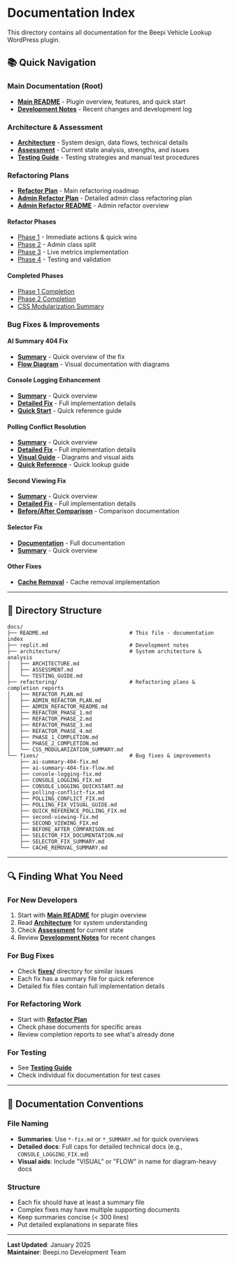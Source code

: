 # Documentation Index

This directory contains all documentation for the Beepi Vehicle Lookup WordPress plugin.

## 📚 Quick Navigation

### Main Documentation (Root)
- **[Main README](../README.md)** - Plugin overview, features, and quick start
- **[Development Notes](./replit.md)** - Recent changes and development log

### Architecture & Assessment
- **[Architecture](./architecture/ARCHITECTURE.md)** - System design, data flows, technical details
- **[Assessment](./architecture/ASSESSMENT.md)** - Current state analysis, strengths, and issues
- **[Testing Guide](./architecture/TESTING_GUIDE.md)** - Testing strategies and manual test procedures

### Refactoring Plans
- **[Refactor Plan](./refactoring/REFACTOR_PLAN.md)** - Main refactoring roadmap
- **[Admin Refactor Plan](./refactoring/ADMIN_REFACTOR_PLAN.md)** - Detailed admin class refactoring plan
- **[Admin Refactor README](./refactoring/ADMIN_REFACTOR_README.md)** - Admin refactor overview

#### Refactor Phases
- [Phase 1](./refactoring/REFACTOR_PHASE_1.md) - Immediate actions & quick wins
- [Phase 2](./refactoring/REFACTOR_PHASE_2.md) - Admin class split
- [Phase 3](./refactoring/REFACTOR_PHASE_3.md) - Live metrics implementation
- [Phase 4](./refactoring/REFACTOR_PHASE_4.md) - Testing and validation

#### Completed Phases
- [Phase 1 Completion](./refactoring/PHASE_1_COMPLETION.md)
- [Phase 2 Completion](./refactoring/PHASE_2_COMPLETION.md)
- [CSS Modularization Summary](./refactoring/CSS_MODULARIZATION_SUMMARY.md)

### Bug Fixes & Improvements

#### AI Summary 404 Fix
- **[Summary](./fixes/ai-summary-404-fix.md)** - Quick overview of the fix
- **[Flow Diagram](./fixes/ai-summary-404-fix-flow.md)** - Visual documentation with diagrams

#### Console Logging Enhancement
- **[Summary](./fixes/console-logging-fix.md)** - Quick overview
- **[Detailed Fix](./fixes/CONSOLE_LOGGING_FIX.md)** - Full implementation details
- **[Quick Start](./fixes/CONSOLE_LOGGING_QUICKSTART.md)** - Quick reference guide

#### Polling Conflict Resolution
- **[Summary](./fixes/polling-conflict-fix.md)** - Quick overview
- **[Detailed Fix](./fixes/POLLING_CONFLICT_FIX.md)** - Full implementation details
- **[Visual Guide](./fixes/POLLING_FIX_VISUAL_GUIDE.md)** - Diagrams and visual aids
- **[Quick Reference](./fixes/QUICK_REFERENCE_POLLING_FIX.md)** - Quick lookup guide

#### Second Viewing Fix
- **[Summary](./fixes/second-viewing-fix.md)** - Quick overview
- **[Detailed Fix](./fixes/SECOND_VIEWING_FIX.md)** - Full implementation details
- **[Before/After Comparison](./fixes/BEFORE_AFTER_COMPARISON.md)** - Comparison documentation

#### Selector Fix
- **[Documentation](./fixes/SELECTOR_FIX_DOCUMENTATION.md)** - Full documentation
- **[Summary](./fixes/SELECTOR_FIX_SUMMARY.md)** - Quick overview

#### Other Fixes
- **[Cache Removal](./fixes/CACHE_REMOVAL_SUMMARY.md)** - Cache removal implementation

---

## 📂 Directory Structure

```
docs/
├── README.md                          # This file - documentation index
├── replit.md                          # Development notes
├── architecture/                      # System architecture & analysis
│   ├── ARCHITECTURE.md
│   ├── ASSESSMENT.md
│   └── TESTING_GUIDE.md
├── refactoring/                       # Refactoring plans & completion reports
│   ├── REFACTOR_PLAN.md
│   ├── ADMIN_REFACTOR_PLAN.md
│   ├── ADMIN_REFACTOR_README.md
│   ├── REFACTOR_PHASE_1.md
│   ├── REFACTOR_PHASE_2.md
│   ├── REFACTOR_PHASE_3.md
│   ├── REFACTOR_PHASE_4.md
│   ├── PHASE_1_COMPLETION.md
│   ├── PHASE_2_COMPLETION.md
│   └── CSS_MODULARIZATION_SUMMARY.md
└── fixes/                             # Bug fixes & improvements
    ├── ai-summary-404-fix.md
    ├── ai-summary-404-fix-flow.md
    ├── console-logging-fix.md
    ├── CONSOLE_LOGGING_FIX.md
    ├── CONSOLE_LOGGING_QUICKSTART.md
    ├── polling-conflict-fix.md
    ├── POLLING_CONFLICT_FIX.md
    ├── POLLING_FIX_VISUAL_GUIDE.md
    ├── QUICK_REFERENCE_POLLING_FIX.md
    ├── second-viewing-fix.md
    ├── SECOND_VIEWING_FIX.md
    ├── BEFORE_AFTER_COMPARISON.md
    ├── SELECTOR_FIX_DOCUMENTATION.md
    ├── SELECTOR_FIX_SUMMARY.md
    └── CACHE_REMOVAL_SUMMARY.md
```

---

## 🔍 Finding What You Need

### For New Developers
1. Start with **[Main README](../README.md)** for plugin overview
2. Read **[Architecture](./architecture/ARCHITECTURE.md)** for system understanding
3. Check **[Assessment](./architecture/ASSESSMENT.md)** for current state
4. Review **[Development Notes](./replit.md)** for recent changes

### For Bug Fixes
- Check **[fixes/](./fixes/)** directory for similar issues
- Each fix has a summary file for quick reference
- Detailed fix files contain full implementation details

### For Refactoring Work
- Start with **[Refactor Plan](./refactoring/REFACTOR_PLAN.md)**
- Check phase documents for specific areas
- Review completion reports to see what's already done

### For Testing
- See **[Testing Guide](./architecture/TESTING_GUIDE.md)**
- Check individual fix documentation for test cases

---

## 📝 Documentation Conventions

### File Naming
- **Summaries**: Use `*-fix.md` or `*_SUMMARY.md` for quick overviews
- **Detailed docs**: Full caps for detailed technical docs (e.g., `CONSOLE_LOGGING_FIX.md`)
- **Visual aids**: Include "VISUAL" or "FLOW" in name for diagram-heavy docs

### Structure
- Each fix should have at least a summary file
- Complex fixes may have multiple supporting documents
- Keep summaries concise (< 300 lines)
- Put detailed explanations in separate files

---

**Last Updated**: January 2025  
**Maintainer**: Beepi.no Development Team
